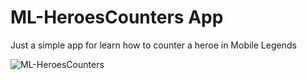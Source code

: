 # ML-HeroesCounters App

Just a simple app for learn how to counter a heroe in Mobile Legends

![ML-HeroesCounters](https://user-images.githubusercontent.com/55005374/93176043-e5b8d880-f6ed-11ea-8d4b-ac108187d134.gif)
